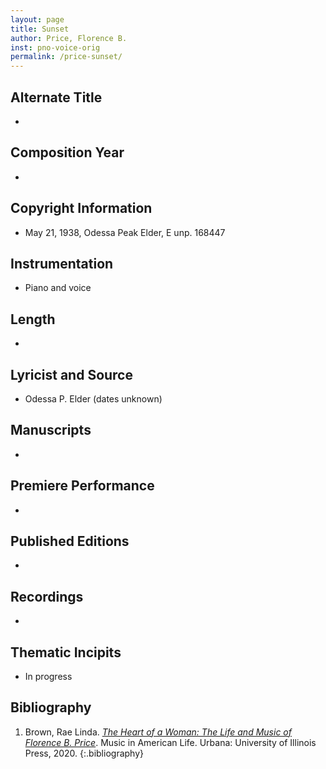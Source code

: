 ```yaml
---
layout: page
title: Sunset
author: Price, Florence B.
inst: pno-voice-orig
permalink: /price-sunset/
---
```


## Alternate Title
- 

## Composition Year
- 

## Copyright Information
- May 21, 1938, Odessa Peak Elder, E unp. 168447

## Instrumentation
- Piano and voice

## Length
- 

## Lyricist and Source
- Odessa P. Elder (dates unknown)

## Manuscripts
- 

## Premiere Performance
- 

## Published Editions
- 

## Recordings
- 

## Thematic Incipits
- In progress

## Bibliography
1. Brown, Rae Linda. <a href="https://www.worldcat.org/title/1122800180" target="_blank">*The Heart of a Woman: The Life and Music of Florence B. Price*</a>. Music in American Life. Urbana: University of Illinois Press, 2020.
{:.bibliography}
